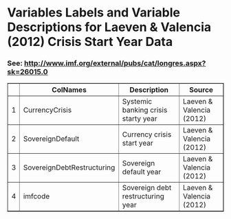 # Variables Labels and Variable Descriptions for Laeven & Valencia (2012) Crisis Start Year Data
 ### See: <http://www.imf.org/external/pubs/cat/longres.aspx?sk=26015.0>

 <!-- html table generated in R 2.15.2 by xtable 1.7-0 package -->
<!-- Thu Dec 20 13:22:11 2012 -->
<TABLE border=1>
<TR> <TH>  </TH> <TH> ColNames </TH> <TH> Description </TH> <TH> Source </TH>  </TR>
  <TR> <TD align="right"> 1 </TD> <TD> CurrencyCrisis </TD> <TD> Systemic banking crisis starty year </TD> <TD> Laeven &amp  Valencia (2012) </TD> </TR>
  <TR> <TD align="right"> 2 </TD> <TD> SovereignDefault </TD> <TD> Currency crisis start year </TD> <TD> Laeven &amp  Valencia (2012) </TD> </TR>
  <TR> <TD align="right"> 3 </TD> <TD> SovereignDebtRestructuring </TD> <TD> Sovereign default year </TD> <TD> Laeven &amp  Valencia (2012) </TD> </TR>
  <TR> <TD align="right"> 4 </TD> <TD> imfcode </TD> <TD> Sovereign debt restructuring year </TD> <TD> Laeven &amp  Valencia (2012) </TD> </TR>
   </TABLE>
